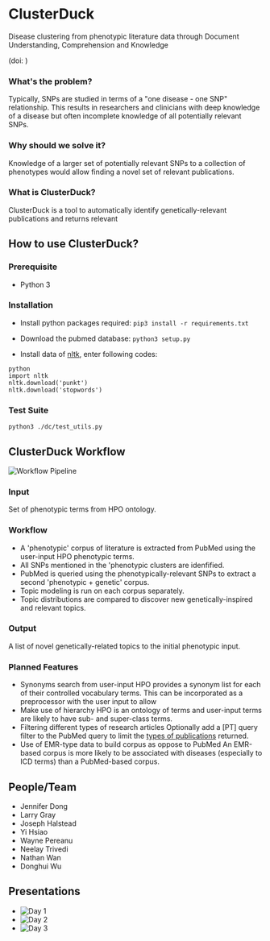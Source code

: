 # ClusterDuck
Disease clustering from phenotypic literature data through Document Understanding, Comprehension and Knowledge

(doi: )


### What's the problem?
Typically, SNPs are studied in terms of a "one disease - one SNP" relationship. This results in researchers and clinicians with deep knowledge of a disease but often incomplete knowledge of all potentially relevant SNPs.


### Why should we solve it?
Knowledge of a larger set of potentially relevant SNPs to a collection of phenotypes would allow finding a novel set of relevant publications. 

### What is ClusterDuck?
ClusterDuck is a tool to automatically identify genetically-relevant publications and returns relevant



## How to use ClusterDuck?

### Prerequisite
- Python 3

### Installation
* Install python packages required: `pip3 install -r requirements.txt`

* Download the pubmed database: `python3 setup.py`

* Install data of [nltk](https://www.nltk.org/index.html), enter following codes:
```
python
import nltk
nltk.download('punkt')
nltk.download('stopwords')
```

### Test Suite
```
python3 ./dc/test_utils.py
```


## ClusterDuck Workflow
![Workflow Pipeline](https://github.com/neromike/DiseaseClusters/blob/master/pipeline.png "Workflow Pipeline")

### Input
Set of phenotypic terms from HPO ontology.

### Workflow
* A 'phenotypic' corpus of literature is extracted from PubMed using the user-input HPO phenotypic terms.
* All SNPs mentioned in the 'phenotypic clusters are idenfified.
* PubMed is queried using the phenotypically-relevant SNPs to extract a second 'phenotypic + genetic' corpus.
* Topic modeling is run on each corpus separately.
* Topic distributions are compared to discover new genetically-inspired and relevant topics.

### Output
A list of novel genetically-related topics to the initial phenotypic input.

### Planned Features
* Synonyms search from user-input
   HPO provides a synonym list for each of their controlled vocabulary terms. This can be incorporated as a preprocessor with the user input to allow
* Make use of hierarchy
   HPO is an ontology of terms and user-input terms are likely to have sub- and super-class terms.
* Filtering different types of research articles
   Optionally add a [PT] query filter to the PubMed query to limit the [types of publications](https://www.ncbi.nlm.nih.gov/books/NBK3827/table/pubmedhelp.T.publication_types/?report=objectonly) returned.
* Use of EMR-type data to build corpus as oppose to PubMed
   An EMR-based corpus is more likely to be associated with diseases (especially to ICD terms) than a PubMed-based corpus.



## People/Team
* Jennifer Dong
* Larry Gray
* Joseph Halstead
* Yi Hsiao
* Wayne Pereanu
* Neelay Trivedi
* Nathan Wan
* Donghui Wu



## Presentations
* ![Day 1](https://docs.google.com/presentation/d/1OeYWhXnbjgy0pLFU8URxye0xEFQdAGDFmN038SomnbU/edit?usp=sharing)
* ![Day 2](https://docs.google.com/presentation/d/1Dgd9E-IKHj1mSZOfUHR4GfukmkeYuXqyeWCGdBRG6Lg/edit?usp=sharing)
* ![Day 3]()